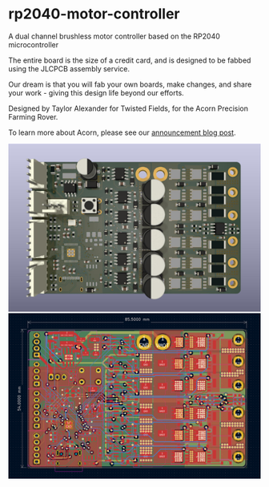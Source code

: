 # rp2040-motor-controller
A dual channel brushless motor controller based on the RP2040 microcontroller

The entire board is the size of a credit card, and is designed to be fabbed using the JLCPCB assembly service.

Our dream is that you will fab your own boards, make changes, and share your work - giving this design life beyond our efforts.

Designed by Taylor Alexander for Twisted Fields, for the Acorn Precision Farming Rover.

To learn more about Acorn, please see our [announcement blog post](https://community.twistedfields.com/t/introducing-acorn-a-precision-farming-rover-from-twisted-fields/).

![A render of the PCB](docs/render.jpg)
![A screenshot of the PCB Layout](docs/pcb.png)
